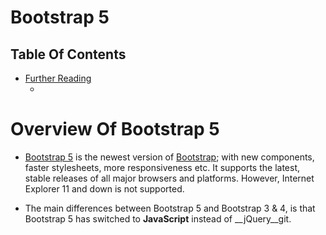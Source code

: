 # Bootstrap 5

## Table Of Contents
- [Further Reading]()
    - []()

# Overview Of Bootstrap 5
* [Bootstrap 5](https://www.w3schools.com/bootstrap5/index.php) is the newest version of [Bootstrap](https://www.w3schools.com/bootstrap/default.asp); with new components, faster stylesheets, more responsiveness etc. It supports the latest, stable releases of all major browsers and platforms. However, Internet Explorer 11 and down is not supported.

* The main differences between Bootstrap 5 and Bootstrap 3 & 4, is that Bootstrap 5 has switched to __JavaScript__ instead of __jQuery__git.